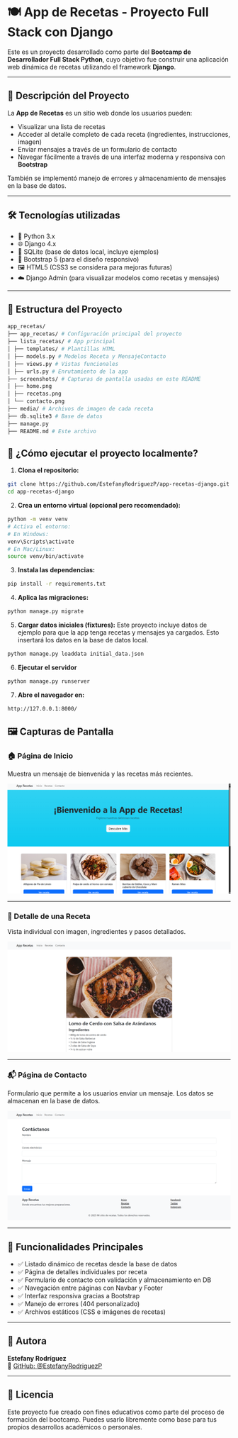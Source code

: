 # 🍽️ App de Recetas - Proyecto Full Stack con Django

Este es un proyecto desarrollado como parte del **Bootcamp de Desarrollador Full Stack Python**, cuyo objetivo fue construir una aplicación web dinámica de recetas utilizando el framework **Django**.

---

## 🧠 Descripción del Proyecto

La **App de Recetas** es un sitio web donde los usuarios pueden:

- Visualizar una lista de recetas
- Acceder al detalle completo de cada receta (ingredientes, instrucciones, imagen)
- Enviar mensajes a través de un formulario de contacto
- Navegar fácilmente a través de una interfaz moderna y responsiva con **Bootstrap**

También se implementó manejo de errores y almacenamiento de mensajes en la base de datos.

---

## 🛠️ Tecnologías utilizadas

- 🐍 Python 3.x
- 🌐 Django 4.x
- 💾 SQLite (base de datos local, incluye ejemplos)
- 🎨 Bootstrap 5 (para el diseño responsivo)
- 🖼️ HTML5 (CSS3 se considera para mejoras futuras)
- ☁️ Django Admin (para visualizar modelos como recetas y mensajes)

---

## 📂 Estructura del Proyecto
```bash
app_recetas/
├── app_recetas/ # Configuración principal del proyecto
├── lista_recetas/ # App principal
│ ├── templates/ # Plantillas HTML
│ ├── models.py # Modelos Receta y MensajeContacto
│ ├── views.py # Vistas funcionales
│ ├── urls.py # Enrutamiento de la app
├── screenshots/ # Capturas de pantalla usadas en este README
│ ├── home.png
│ ├── recetas.png
│ └── contacto.png
├── media/ # Archivos de imagen de cada receta
├── db.sqlite3 # Base de datos
├── manage.py
├── README.md # Este archivo
```
## 🚀 ¿Cómo ejecutar el proyecto localmente?

1. **Clona el repositorio:**

```bash
git clone https://github.com/EstefanyRodriguezP/app-recetas-django.git
cd app-recetas-django
```
2. **Crea un entorno virtual (opcional pero recomendado):**
```bash
python -m venv venv
# Activa el entorno:
# En Windows:
venv\Scripts\activate
# En Mac/Linux:
source venv/bin/activate
```
3. **Instala las dependencias:**
```bash
pip install -r requirements.txt
```
4. **Aplica las migraciones:**
```bash
python manage.py migrate
```
5. **Cargar datos iniciales (fixtures):**
Este proyecto incluye datos de ejemplo para que la app tenga recetas y mensajes ya cargados. Esto insertará los datos en la base de datos local.
```bash
python manage.py loaddata initial_data.json
```
6. **Ejecutar el servidor**
```bash
python manage.py runserver
```
7. **Abre el navegador en:**
```bash
http://127.0.0.1:8000/
```

## 🖼️ Capturas de Pantalla

### 🏠 Página de Inicio

Muestra un mensaje de bienvenida y las recetas más recientes.

![Página de Inicio](screenshots/home.png)

---

### 📄 Detalle de una Receta

Vista individual con imagen, ingredientes y pasos detallados.

![Página de Recetas](screenshots/recetas.png)

---

### 📬 Página de Contacto

Formulario que permite a los usuarios enviar un mensaje. Los datos se almacenan en la base de datos.

![Página de Contacto](screenshots/contacto.png)

---


## 🧪 Funcionalidades Principales

- ✅ Listado dinámico de recetas desde la base de datos
- ✅ Página de detalles individuales por receta
- ✅ Formulario de contacto con validación y almacenamiento en DB
- ✅ Navegación entre páginas con Navbar y Footer
- ✅ Interfaz responsiva gracias a Bootstrap
- ✅ Manejo de errores (404 personalizado)
- ✅ Archivos estáticos (CSS e imágenes de recetas)

---

## 📌 Autora

**Estefany Rodríguez**  
🔗 [GitHub: @EstefanyRodriguezP](https://github.com/EstefanyRodriguezP)

---

## 📝 Licencia

Este proyecto fue creado con fines educativos como parte del proceso de formación del bootcamp. Puedes usarlo libremente como base para tus propios desarrollos académicos o personales.